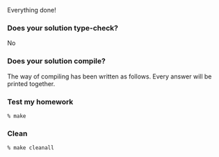 Everything done!

### Does your solution type-check?

No

### Does your solution compile?

The way of compiling has been written as follows. Every answer will be printed together.

### Test my homework

```
% make
```

### Clean

```
% make cleanall
```